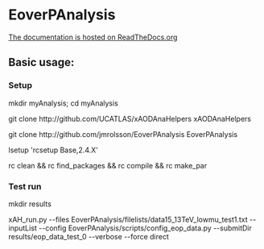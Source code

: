 # EoverPAnalysis

<a href="http://eoverp.readthedocs.io/en/latest/">The documentation is hosted on ReadTheDocs.org</a> 

<h2>Basic usage:</h2>

<h3>Setup</h3>
<p>mkdir myAnalysis; cd myAnalysis</p>
<p>git clone http://github.com/UCATLAS/xAODAnaHelpers xAODAnaHelpers</p>
<p>git clone http://github.com/jmrolsson/EoverPAnalysis EoverPAnalysis</p>
<p>lsetup 'rcsetup Base,2.4.X'</p>
<p>rc clean && rc find_packages && rc compile && rc make_par</p>

<h3>Test run</h3>
<p>mkdir results</p>
<p>xAH_run.py --files EoverPAnalysis/filelists/data15_13TeV_lowmu_test1.txt --inputList --config EoverPAnalysis/scripts/config_eop_data.py --submitDir results/eop_data_test_0 --verbose --force direct</p>
